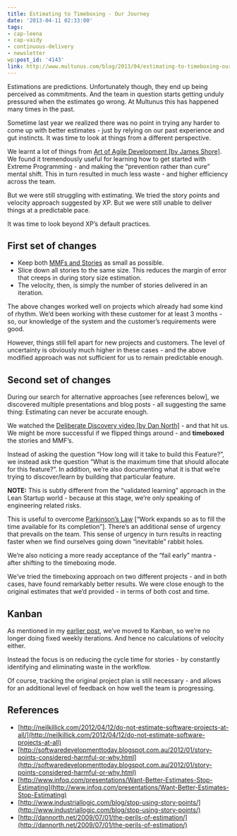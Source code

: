 ```yaml
---
title: Estimating to Timeboxing - Our Journey
date: '2013-04-11 02:33:00'
tags:
- cap-leena
- cap-vaidy
- continuous-delivery
- newsletter
wp:post_id: '4143'
link: http://www.multunus.com/blog/2013/04/estimating-to-timeboxing-our-journey/
---
```


Estimations are predictions. Unfortunately though, they end up being perceived as 
commitments. And the team in question starts getting unduly pressured when the estimates go wrong. At Multunus this has happened many times in the past.

Sometime last year we realized there was no point in trying any harder to come up with better estimates - just by relying on our past experience and gut instincts. It was time to look at things from a different perspective.

We learnt a lot of things from [Art of Agile Development [by James Shore]](http://www.jamesshore.com/Agile-Book/). We found it tremendously useful for learning how to get started with Extreme Programming - and making the “prevention rather than cure” mental shift. This in turn resulted in much less waste - and higher efficiency across the team.

But we were still struggling with estimating. We tried the story points and velocity approach suggested by XP. But we were still unable to deliver things at a predictable pace.

It was time to look beyond XP’s default practices.

## First set of changes

- Keep both [MMFs and Stories](http://www.jamesshore.com/Agile-Book/release_planning.html) as small as possible.
- Slice down all stories to the same size. This reduces the margin of error that creeps in during story size estimation.
- The velocity, then, is simply the number of stories delivered in an iteration.

The above changes worked well on projects which already had some kind of rhythm. We’d been working with these customer for at least 3 months - so, our knowledge of the system and the customer’s requirements were good.

However, things still fell apart for new projects and customers. The level of uncertainty is obviously much higher in these cases - and the above modified approach was not sufficient for us to remain predictable enough.


## Second set of changes
During our search for alternative approaches [see references below], we discovered multiple presentations and blog posts - all suggesting the same thing: Estimating can never be accurate 
enough.

We watched the [Deliberate Discovery video [by Dan North]](http://www.infoq.com/presentations/Embracing-Uncertainty) - and that hit us. We might be more successful if we flipped things around - and **timeboxed** the stories and MMF’s.

Instead of asking the question “How long will it take to build this Feature?”, we instead ask the question “What is the maximum time that should allocate for this feature?”. In addition, we’re also documenting what it is that we’re trying to discover/learn by building that particular feature.

**NOTE:** This is subtly different from the “validated learning” approach in the Lean Startup world - because at this stage, we’re only speaking of engineering related risks.

This is useful to overcome [Parkinson’s Law](http://en.wikipedia.org/wiki/Parkinson's_law) [“Work expands so as to fill the time available for its completion”]. There’s an additional sense of urgency that prevails on the team. This sense of urgency in turn results in reacting faster when we find ourselves going down “inevitable” rabbit holes.

We’re also noticing a more ready acceptance of the “fail early” mantra - after shifting to the timeboxing mode.

We’ve tried the timeboxing approach on two different projects - and in both cases, have found remarkably better results. We were close enough to the original estimates that we’d provided - in terms of both cost and time.

## Kanban
As mentioned in my [earlier post](http://www.multunus.com/2013/03/how-we-chose-our-kanban-tool/), we’ve moved to Kanban, so we’re no longer doing fixed weekly iterations. And hence no calculations of velocity either.

Instead the focus is on reducing the cycle time for stories - by constantly identifying and eliminating waste in the workflow.

Of course, tracking the original project plan is still necessary - and allows for an additional level of feedback on how well the team is progressing.


## References
- [http://neilkillick.com/2012/04/12/do-not-estimate-software-projects-at-all/](http://neilkillick.com/2012/04/12/do-not-estimate-software-projects-at-all)
- [http://softwaredevelopmenttoday.blogspot.com.au/2012/01/story-points-considered-harmful-or-why.html](http://softwaredevelopmenttoday.blogspot.com.au/2012/01/story-points-considered-harmful-or-why.html)
- [http://www.infoq.com/presentations/Want-Better-Estimates-Stop-Estimating](http://www.infoq.com/presentations/Want-Better-Estimates-Stop-Estimating)
- [http://www.industriallogic.com/blog/stop-using-story-points/](http://www.industriallogic.com/blog/stop-using-story-points/)
- [http://dannorth.net/2009/07/01/the-perils-of-estimation/](http://dannorth.net/2009/07/01/the-perils-of-estimation/)
